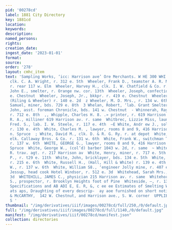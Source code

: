 ```yaml
---
pid: '00278cd'
label: 1881 City Directory
key: 1881cd
location: 
keywords: 
description: 
named_persons: 
rights: 
creation_date: 
ingest_date: '2023-01-01'
format: 
source: 
order: '278'
layout: cmhc_item
text: 'Sampling Works, ‘icc: Harrison ave’ Ore Merchants. W HE 300 WHI  Wheeler, Frank,
  clk. C. A. Wright, r. 312 e. 5th  Wheeler, Frank D., teamster A. R. Meyer & Co.
  r. rear 117 w. Elm  Wheeler, Harvey H., clk. I. W. Chatfield & Co. r. 124 e. 6th  Wheeler,
  John E., smelter, r. Orange nw. cor. 13th  Wheeler, Joseph, confectioner, r. 419
  e. Chestnut  Wheeler, Joseph, Jr., bkkpr. r. 419 e. Chestnut  Wheeler, Lawrence,
  (Riling & Wheeler) r. 140 e. 2d  z Wheeler, M. D. Mrs., r. 134 w. 6th  = Wheeler,
  Samuel, miner, bds. 729 e. 8th  3 Whelan, Robert, ‘lab. Grant Smelter  Whicher,
  John, asst. foreman Chronicle, bds. 141 w. Chestnut  - Whinnerah, Raymond, carpenter,
  r. 712 e. 8th  ,, Whipple, Charles H. 8. .» printer, r. 619 Harrison av  ; Whipple,
  R. A., milliner 619 Harrison av. r. same  Whitbrec, Lizzie Miss, laundress Delmonico  Whitcomb,
  Fred. S., lab. I. W. Steele, r. 117 e. 4th  —E White, Andr ew J., solicitor Chronicle,
  r. 130 e. 4th  White, Charles M. , lawyer, rooms 8 and 9, 416 Harrison av. r. 612
  n. Spruce  ; White, David M., clk. D. & R. G. Ry. r. at depot  White, Edward W..,
  elk. Callaway Bros. & Co. r. 131 w. 6th  White, Frank W., switchman Telephone Co.
  r. 137 w. 6th  WHITE, GEORGE G., lawyer, rooms 8 and 9, 416 Harrison av.  612 n.
  Spruce  White, George W., (col’d) barber 1043 w. 2d, r. same  ~ White, Harry, R.
  R. trav. agt. r. 217 Harrison av  White, Henry, miner, r. 717 e. 5th  White, Hosea
  P., r. t29 e. 11th  White, John, bricklayer, bds. 134 e. 5th  White, O. M., miner,
  r. 215 e. 6th  White, Russell H., (Hall, Hill & White) r. 139 e. 4th  White, Thomas
  W., r. 137 w. 6th  White, William S8., ‘engineer Jolly mine, r. 407 e. 3d  Whitehead,
  Jessup, head cook Hotel Windsor, r. 512 e. 3d  Whitehead, Sarah Mrs., r. 512 e.
  3d  WHITEHILL, JAMES C., physician 215 Harrison av. r. same  Whitehorne, Darwin
  S., prospector, r. Brooklyn Heights foot of Pine  Whiteside, —, r. 130 e. 7th  Plans,
  Specifications and AB ADI E, E. R, &, c ee ee Estimates of Smelting Works pro e
  ats aps, Draughting of every descrip-  ay aoe furnished on short notice.  » HARDWARE.  MANVILLE
  & McCARTHY,  142 W. Chestnut, and Harrison ave., S. W. corner  UPPLIES,  MINERS’
  S '
thumbnail: "/img/derivatives/iiif/images/00278cd/full/250,/0/default.jpg"
full: "/img/derivatives/iiif/images/00278cd/full/1140,/0/default.jpg"
manifest: "/img/derivatives/iiif/00278cd/manifest.json"
collection: directories
---
```

